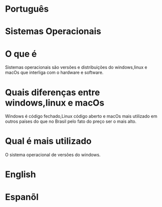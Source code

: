 # Português 

# Sistemas Operacionais 


# O que é 

Sistemas operacionais são  versões e distribuições do windows,linux e macOs que interliga com o hardware e software.


# Quais diferenças entre  windows,linux e macOs

Windows é código fechado,Linux código aberto e macOs mais utilizado em outros países do que no  Brasil pelo fato do preço ser o mais alto.

# Qual é mais utilizado 

O sistema operacional de versões do windows. 



# English 



# Espanõl 











